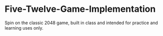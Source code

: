 # Five-Twelve-Game-Implementation
Spin on the classic 2048 game, built in class and intended for practice and learning uses only.
